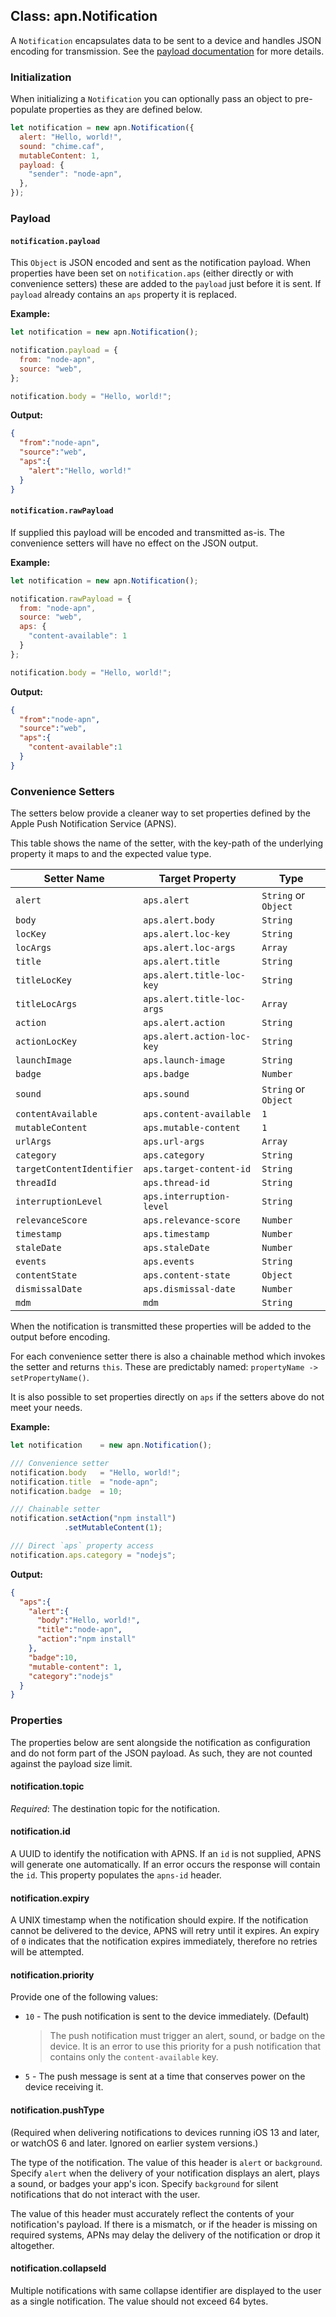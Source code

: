 ## Class: apn.Notification

A `Notification` encapsulates data to be sent to a device and handles JSON encoding for transmission. See the [payload documentation][pl] for more details.

### Initialization

When initializing a `Notification` you can optionally pass an object to pre-populate properties as they are defined below.

```javascript
let notification = new apn.Notification({
  alert: "Hello, world!",
  sound: "chime.caf",
  mutableContent: 1,
  payload: {
    "sender": "node-apn",
  },
});
```

### Payload

#### `notification.payload`

This `Object` is JSON encoded and sent as the notification payload. When properties have been set on `notification.aps` (either directly or with convenience setters) these are added to the `payload` just before it is sent. If `payload` already contains an `aps` property it is replaced.

**Example:**

```javascript
let notification = new apn.Notification();

notification.payload = {
  from: "node-apn",
  source: "web",
};

notification.body = "Hello, world!";
```

**Output:**

```json
{
  "from":"node-apn",
  "source":"web",
  "aps":{
    "alert":"Hello, world!"
  }
}
```

#### `notification.rawPayload`

If supplied this payload will be encoded and transmitted as-is. The convenience setters will have no effect on the JSON output.

**Example:**

```javascript
let notification = new apn.Notification();

notification.rawPayload = {
  from: "node-apn",
  source: "web",
  aps: {
    "content-available": 1
  }
};

notification.body = "Hello, world!";
```

**Output:**

```json
{
  "from":"node-apn",
  "source":"web",
  "aps":{
    "content-available":1
  }
}
```

### Convenience Setters

The setters below provide a cleaner way to set properties defined by the Apple Push Notification Service (APNS).

This table shows the name of the setter, with the key-path of the underlying property it maps to and the expected value type.

| Setter Name                | Target Property             | Type                |
|----------------------------|-----------------------------|---------------------|
| `alert`                    | `aps.alert`                 | `String` or `Object`|
| `body`                     | `aps.alert.body`            | `String`            |
| `locKey`                   | `aps.alert.loc-key`         | `String`            |
| `locArgs`                  | `aps.alert.loc-args`        | `Array`             |
| `title`                    | `aps.alert.title`           | `String`            |
| `titleLocKey`              | `aps.alert.title-loc-key`   | `String`            |
| `titleLocArgs`             | `aps.alert.title-loc-args`  | `Array`             |
| `action`                   | `aps.alert.action`          | `String`            |
| `actionLocKey`             | `aps.alert.action-loc-key`  | `String`            |
| `launchImage`              | `aps.launch-image`          | `String`            |
| `badge`                    | `aps.badge`                 | `Number`            |
| `sound`                    | `aps.sound`                 | `String` or `Object`|
| `contentAvailable`         | `aps.content-available`     | `1`                 |
| `mutableContent`           | `aps.mutable-content`       | `1`                 |
| `urlArgs`                  | `aps.url-args`              | `Array`             |
| `category`                 | `aps.category`              | `String`            |
| `targetContentIdentifier`  | `aps.target-content-id`     | `String`            |
| `threadId`                 | `aps.thread-id`             | `String`            |
| `interruptionLevel`        | `aps.interruption-level`    | `String`            |
| `relevanceScore`           | `aps.relevance-score`       | `Number`            |
| `timestamp`                | `aps.timestamp`             | `Number`            |
| `staleDate`                | `aps.staleDate`             | `Number`            |
| `events`                   | `aps.events`                | `String`            |
| `contentState`             | `aps.content-state`         | `Object`            |
| `dismissalDate`            | `aps.dismissal-date`        | `Number`            |
| `mdm`                      | `mdm`                       | `String`            |

When the notification is transmitted these properties will be added to the output before encoding.

For each convenience setter there is also a chainable method which invokes the setter and returns `this`. These are predictably named: `propertyName -> setPropertyName()`.

It is also possible to set properties directly on `aps` if the setters above do not meet your needs.

**Example:**
```javascript
let notification    = new apn.Notification();

/// Convenience setter
notification.body   = "Hello, world!";
notification.title  = "node-apn";
notification.badge  = 10;

/// Chainable setter
notification.setAction("npm install")
            .setMutableContent(1);

/// Direct `aps` property access
notification.aps.category = "nodejs";
```

**Output:**

```json
{
  "aps":{
    "alert":{
      "body":"Hello, world!",
      "title":"node-apn",
      "action":"npm install"
    },
    "badge":10,
    "mutable-content": 1,
    "category":"nodejs"
  }
}
```

### Properties

The properties below are sent alongside the notification as configuration and do not form part of the JSON payload. As such, they are not counted against the payload size limit.

#### notification.topic

_Required_: The destination topic for the notification.

#### notification.id

A UUID to identify the notification with APNS. If an `id` is not supplied, APNS will generate one automatically. If an error occurs the response will contain the `id`. This property populates the `apns-id` header.

#### notification.expiry

A UNIX timestamp when the notification should expire. If the notification cannot be delivered to the device, APNS will retry until it expires. An expiry of `0` indicates that the notification expires immediately, therefore no retries will be attempted.

#### notification.priority

Provide one of the following values:

  * `10` - The push notification is sent to the device immediately. (Default)
    > The push notification must trigger an alert, sound, or badge on the device. It is an error to use this priority for a push notification that contains only the `content-available` key.
  * `5` - The push message is sent at a time that conserves power on the device receiving it.


#### notification.pushType

(Required when delivering notifications to devices running iOS 13 and later, or watchOS 6 and later. Ignored on earlier system versions.)

The type of the notification. The value of this header is `alert` or `background`. Specify `alert` when the delivery of your notification displays an alert, plays a sound, or badges your app's icon. Specify `background` for silent notifications that do not interact with the user.

The value of this header must accurately reflect the contents of your notification's payload. If there is a mismatch, or if the header is missing on required systems, APNs may delay the delivery of the notification or drop it altogether.

#### notification.collapseId

Multiple notifications with same collapse identifier are displayed to the user as a single notification. The value should not exceed 64 bytes.

[pl]:https://developer.apple.com/library/content/documentation/NetworkingInternet/Conceptual/RemoteNotificationsPG/CreatingtheNotificationPayload.html "Local and Push Notification Programming Guide: Apple Push Notification Service"
